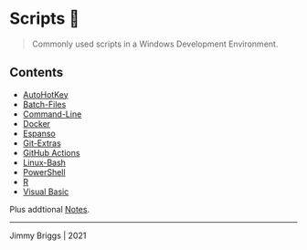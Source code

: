 # Scripts 📜

> Commonly used scripts in a Windows Development Environment.

## Contents

- [AutoHotKey](./AutoHotKey)
- [Batch-Files](./Batch-Files)
- [Command-Line](./Command-Line)
- [Docker](./Docker)
- [Espanso](./Espanso)
- [Git-Extras](./Git-Extras)
- [GitHub Actions](./GitHub%20Actions)
- [Linux-Bash](./Linux-Bash)
- [PowerShell](./PowerShell)
- [R](./R)
- [Visual Basic](./Visual-Basic)

Plus addtional [Notes](./Notes).

***
Jimmy Briggs | 2021
